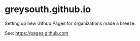 # greysouth.github.io

Setting up new Github Pages for organizations made a breeze.

See: https://pages.github.com
